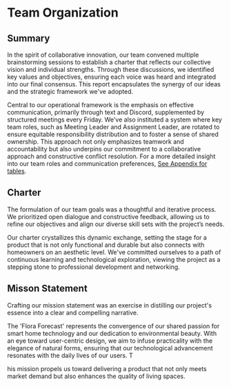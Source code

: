 # Team Organization  
## Summary  
In the spirit of collaborative innovation, our team convened multiple brainstorming sessions to establish a charter that reflects our collective vision and individual strengths. Through these discussions, we identified key values and objectives, ensuring each voice was heard and integrated into our final consensus. This report encapsulates the synergy of our ideas and the strategic framework we've adopted.

Central to our operational framework is the emphasis on effective communication, primarily through text and Discord, supplemented by structured meetings every Friday. We've also instituted a system where key team roles, such as Meeting Leader and Assignment Leader, are rotated to ensure equitable responsibility distribution and to foster a sense of shared ownership. This approach not only emphasizes teamwork and accountability but also underpins our commitment to a collaborative approach and constructive conflict resolution. For a more detailed insight into our team roles and communication preferences, [See Appendix for tables](Appendix.md). 

## Charter  
The formulation of our team goals was a thoughtful and iterative process. We prioritized open dialogue and constructive feedback, allowing us to refine our objectives and align our diverse skill sets with the project’s needs.

Our charter crystallizes this dynamic exchange, setting the stage for a product that is not only functional and durable but also connects with homeowners on an aesthetic level. We've committed ourselves to a path of continuous learning and technological exploration, viewing the project as a stepping stone to professional development and networking.  

## Misson Statement  
Crafting our mission statement was an exercise in distilling our project's essence into a clear and compelling narrative. 

The 'Flora Forecast' represents the convergence of our shared passion for smart home technology and our dedication to environmental beauty. With an eye toward user-centric design, we aim to infuse practicality with the elegance of natural forms, ensuring that our technological advancement resonates with the daily lives of our users. T

his mission propels us toward delivering a product that not only meets market demand but also enhances the quality of living spaces.


